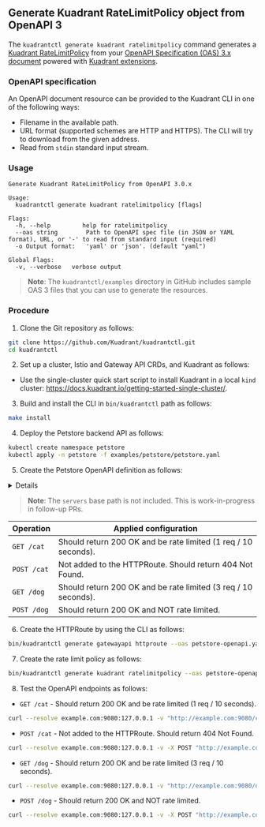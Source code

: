 ## Generate Kuadrant RateLimitPolicy object from OpenAPI 3

The `kuadrantctl generate kuadrant ratelimitpolicy` command generates a [Kuadrant RateLimitPolicy](https://docs.kuadrant.io/kuadrant-operator/doc/rate-limiting/)
from your [OpenAPI Specification (OAS) 3.x document](https://spec.openapis.org/oas/latest.html) powered with [Kuadrant extensions](openapi-kuadrant-extensions.md).

### OpenAPI specification

An OpenAPI document resource can be provided to the Kuadrant CLI in one of the following ways:

* Filename in the available path.
* URL format (supported schemes are HTTP and HTTPS). The CLI will try to download from the given address.
* Read from `stdin` standard input stream.

### Usage

```shell
Generate Kuadrant RateLimitPolicy from OpenAPI 3.0.x

Usage:
  kuadrantctl generate kuadrant ratelimitpolicy [flags]

Flags:
  -h, --help         help for ratelimitpolicy
  --oas string        Path to OpenAPI spec file (in JSON or YAML format), URL, or '-' to read from standard input (required)
  -o Output format:   'yaml' or 'json'. (default "yaml")

Global Flags:
  -v, --verbose   verbose output
```

> **Note**: The `kuadrantctl/examples` directory in GitHub includes sample OAS 3 files that you can use to generate the resources.

### Procedure

1. Clone the Git repository as follows: 
```bash
git clone https://github.com/Kuadrant/kuadrantctl.git
cd kuadrantctl
 ```
2. Set up a cluster, Istio and Gateway API CRDs, and Kuadrant as follows: 

* Use the single-cluster quick start script to install Kuadrant in a local `kind` cluster: https://docs.kuadrant.io/getting-started-single-cluster/.

3. Build and install the CLI in `bin/kuadrantctl` path as follows:
```bash
make install
```

4. Deploy the Petstore backend API as follows:
```bash
kubectl create namespace petstore
kubectl apply -n petstore -f examples/petstore/petstore.yaml
```

5. Create the Petstore OpenAPI definition as follows:
<details>

```yaml
cat <<EOF >petstore-openapi.yaml
---
openapi: "3.0.3"
info:
  title: "Pet Store API"
  version: "1.0.0"
x-kuadrant:  ## Root-level Kuadrant extension
  route:
    name: "petstore"
    namespace: "petstore"
    hostnames:
      - example.com
    parentRefs:
      - name: istio-ingressgateway
        namespace: istio-system
servers:
  - url: https://example.io/v1
paths:
  /cat:
    x-kuadrant:  ## Path-level Kuadrant extension
      backendRefs:
        - name: petstore
          port: 80
          namespace: petstore
      rate_limit:
        rates:
          - limit: 1
            duration: 10
            unit: second
        counters:
          - request.headers.x-forwarded-for
    get:  # Added to the route and rate limited
      operationId: "getCat"
      responses:
        405:
          description: "invalid input"
    post:  # NOT added to the route
      x-kuadrant: 
        disable: true
      operationId: "postCat"
      responses:
        405:
          description: "invalid input"
  /dog:
    get:  # Added to the route and rate limited
      x-kuadrant:  ## Operation-level Kuadrant extension
        backendRefs:
          - name: petstore
            port: 80
            namespace: petstore
        rate_limit:
          rates:
            - limit: 3
              duration: 10
              unit: second
          counters:
            - request.headers.x-forwarded-for
      operationId: "getDog"
      responses:
        405:
          description: "invalid input"
    post:  # Added to the route and NOT rate limited
      x-kuadrant:  ## Operation-level Kuadrant extension
        backendRefs:
          - name: petstore
            port: 80
            namespace: petstore
      operationId: "postDog"
      responses:
        405:
          description: "invalid input"
EOF
```
</details>

> **Note**: The `servers` base path is not included. This is work-in-progress in follow-up PRs.

| Operation | Applied configuration |
| --- | --- |
| `GET /cat` | Should return 200 OK and be rate limited (1 req / 10 seconds). |
| `POST /cat`  | Not added to the HTTPRoute. Should return 404 Not Found. |
| `GET /dog`  | Should return 200 OK and be rate limited (3 req / 10 seconds). |
| `POST /dog`   | Should return 200 OK and NOT rate limited. |


6. Create the HTTPRoute by using the CLI as follows:
```bash
bin/kuadrantctl generate gatewayapi httproute --oas petstore-openapi.yaml | kubectl apply -n petstore -f -
```

7. Create the rate limit policy as follows:
```bash
bin/kuadrantctl generate kuadrant ratelimitpolicy --oas petstore-openapi.yaml | kubectl apply -n petstore -f -
```

8. Test the OpenAPI endpoints as follows:

  * `GET /cat` - Should return 200 OK and be rate limited (1 req / 10 seconds).
```bash
curl --resolve example.com:9080:127.0.0.1 -v "http://example.com:9080/cat"
```
  *   `POST /cat` - Not added to the HTTPRoute. Should return 404 Not Found.
```bash
curl --resolve example.com:9080:127.0.0.1 -v -X POST "http://example.com:9080/cat"
```
  * `GET /dog` - Should return 200 OK and be rate limited (3 req / 10 seconds).

```bash
curl --resolve example.com:9080:127.0.0.1 -v "http://example.com:9080/dog"
```
  *  `POST /dog` - Should return 200 OK and NOT rate limited.

```bash
curl --resolve example.com:9080:127.0.0.1 -v -X POST "http://example.com:9080/dog"
```
